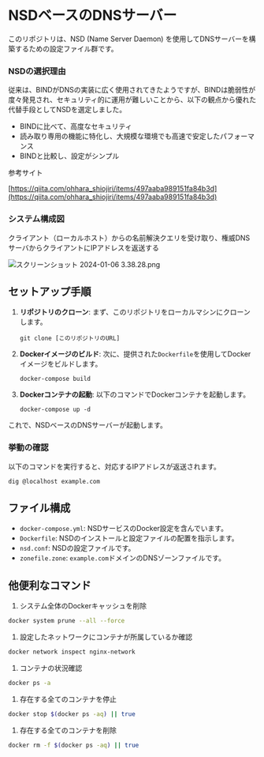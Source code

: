 # NSDベースのDNSサーバー

このリポジトリは、NSD (Name Server Daemon) を使用してDNSサーバーを構築するための設定ファイル群です。

### **NSDの選択理由**

従来は、BINDがDNSの実装に広く使用されてきたようですが、BINDは脆弱性が度々発見され、セキュリティ的に運用が難しいことから、以下の観点から優れた代替手段としてNSDを選定しました。

- BINDに比べて、高度なセキュリティ
- 読み取り専用の機能に特化し、大規模な環境でも高速で安定したパフォーマンス
- BINDと比較し、設定がシンプル

参考サイト

[https://qiita.com/ohhara_shiojiri/items/497aaba989151fa84b3d](https://qiita.com/ohhara_shiojiri/items/497aaba989151fa84b3d)

### **システム構成図**

クライアント（ローカルホスト）からの名前解決クエリを受け取り、権威DNSサーバからクライアントにIPアドレスを返送する

![スクリーンショット 2024-01-06 3.38.28.png](NSD%E3%83%98%E3%82%99%E3%83%BC%E3%82%B9%E3%81%AEDNS%E3%82%B5%E3%83%BC%E3%83%8F%E3%82%99%E3%83%BC%20feb77c7960d14ba3ba2afd5331f6249a/%25E3%2582%25B9%25E3%2582%25AF%25E3%2583%25AA%25E3%2583%25BC%25E3%2583%25B3%25E3%2582%25B7%25E3%2583%25A7%25E3%2583%2583%25E3%2583%2588_2024-01-06_3.38.28.png)

## セットアップ手順

1. **リポジトリのクローン**: まず、このリポジトリをローカルマシンにクローンします。
    
    ```
    git clone [このリポジトリのURL]
    
    ```
    
2. **Dockerイメージのビルド**: 次に、提供された`Dockerfile`を使用してDockerイメージをビルドします。
    
    ```
    docker-compose build
    ```
    
3. **Dockerコンテナの起動**: 以下のコマンドでDockerコンテナを起動します。
    
    ```
    docker-compose up -d
    ```
    

これで、NSDベースのDNSサーバーが起動します。

### 挙動の確認

以下のコマンドを実行すると、対応するIPアドレスが返送されます。

```bash
dig @localhost example.com
```

## ファイル構成

- `docker-compose.yml`: NSDサービスのDocker設定を含んでいます。
- `Dockerfile`: NSDのインストールと設定ファイルの配置を指示します。
- `nsd.conf`: NSDの設定ファイルです。
- `zonefile.zone`: `example.com`ドメインのDNSゾーンファイルです。

## 他便利なコマンド

1. システム全体のDockerキャッシュを削除

```bash
docker system prune --all --force
```

1. 設定したネットワークにコンテナが所属しているか確認

```bash
docker network inspect nginx-network
```

1. コンテナの状況確認

```bash
docker ps -a
```

1. 存在する全てのコンテナを停止

```bash
docker stop $(docker ps -aq) || true
```

1. 存在する全てのコンテナを削除

```bash
docker rm -f $(docker ps -aq) || true
```
